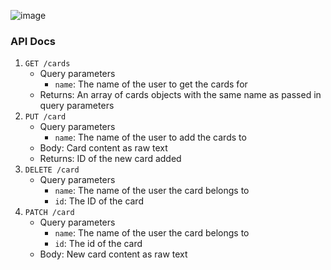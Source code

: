 ![image](https://github.com/AWS-Card-App/aws-backend/assets/73871477/f5d7fafc-d150-49bc-ab08-4c77e987cc69)

### API Docs
1. `GET /cards`
    - Query parameters
      - `name`: The name of the user to get the cards for
    - Returns: An array of cards objects with the same name as passed in query parameters
2. `PUT /card`
    - Query parameters
      - `name`: The name of the user to add the cards to
    - Body: Card content as raw text
    - Returns: ID of the new card added
3. `DELETE /card`
    - Query parameters
      - `name`: The name of the user the card belongs to
      - `id`: The ID of the card
4. `PATCH /card`
    - Query parameters
      - `name`: The name of the user the card belongs to
      - `id`: The id of the card
    - Body: New card content as raw text
